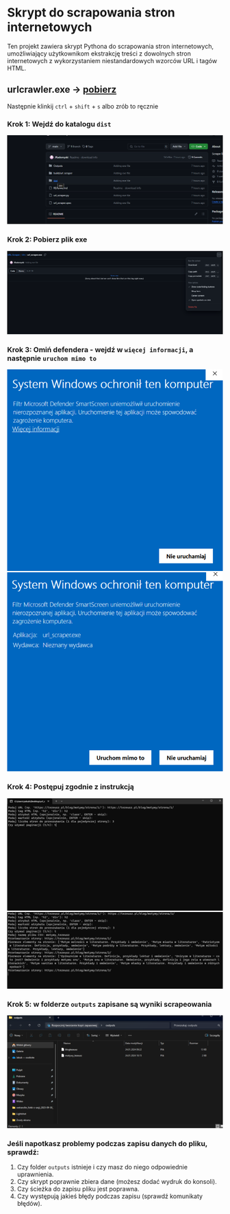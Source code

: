 # Skrypt do scrapowania stron internetowych

Ten projekt zawiera skrypt Pythona do scrapowania stron internetowych, umożliwiający użytkownikom ekstrakcję treści z dowolnych stron internetowych z wykorzystaniem niestandardowych wzorców URL i tagów HTML.

## urlcrawler.exe -> [pobierz](https://github.com/JRadomyski/URL-Scraper/blob/main/dist/url_scraper.exe)
Następnie klinkij `ctrl` + `shift` + `s` albo zrób to ręcznie

### Krok 1: Wejdź do katalogu `dist`
![dist](readme_assets/dist.png)
### Krok 2: Pobierz plik exe
![dist](readme_assets/exe.png)
### Krok 3: Omiń defendera - wejdź w `więcej informacji`, a następnie `uruchom mimo to`
![dist](readme_assets/defender.png)
![dist](readme_assets/defender2.png)
### Krok 4: Postępuj zgodnie z instrukcją
![dist](readme_assets/exe2.png)
![dist](readme_assets/exe3.png)
### Krok 5: w folderze `outputs` zapisane są wyniki scrapeowania
![dist](readme_assets/output.png)
### Jeśli napotkasz problemy podczas zapisu danych do pliku, sprawdź:

1. Czy folder `outputs` istnieje i czy masz do niego odpowiednie uprawnienia.
2. Czy skrypt poprawnie zbiera dane (możesz dodać wydruk do konsoli).
3. Czy ścieżka do zapisu pliku jest poprawna.
4. Czy występują jakieś błędy podczas zapisu (sprawdź komunikaty błędów).

